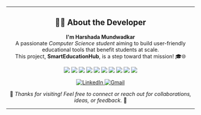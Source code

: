 <hr>

<h2 align="center">👩‍💻 About the Developer</h2>

<p align="center">
  <b>I'm Harshada Mundwadkar</b><br>
  A passionate <i>Computer Science student</i> aiming to build user-friendly educational tools that benefit students at scale.<br>
  This project, <b>SmartEducationHub</b>, is a step toward that mission! 🎓🌐
</p>

<p align="center">
  <img src="https://img.shields.io/badge/Web%20Dev-%23E34F26?style=for-the-badge&logo=html5&logoColor=white" />
  <img src="https://img.shields.io/badge/Node.js-%23339933?style=for-the-badge&logo=node.js&logoColor=white" />
  <img src="https://img.shields.io/badge/MySQL-%2300758F?style=for-the-badge&logo=mysql&logoColor=white" />
  <img src="https://img.shields.io/badge/AWS-%23FF9900?style=for-the-badge&logo=amazonaws&logoColor=white" />
  <img src="https://img.shields.io/badge/C-%2300599C?style=for-the-badge&logo=c&logoColor=white" />
  <img src="https://img.shields.io/badge/Java-%23ED8B00?style=for-the-badge&logo=java&logoColor=white" />
  <img src="https://img.shields.io/badge/DBMS-%234285F4?style=for-the-badge" />
  <img src="https://img.shields.io/badge/Python-%233776AB?style=for-the-badge&logo=python&logoColor=white" />
  <img src="https://img.shields.io/badge/AI-%2300B4D8?style=for-the-badge" />
  <img src="https://img.shields.io/badge/Machine%20Learning-%23F7931E?style=for-the-badge" />
</p>

<p align="center">
  <a href="https://www.linkedin.com/in/harshadamundwadkar-tech-student" target="_blank">
    <img src="https://img.shields.io/badge/LinkedIn-Connect-blue?style=for-the-badge&logo=linkedin" alt="LinkedIn">
  </a>
  <a href="mailto:harshadamundwadkar@gmail.com">
    <img src="https://img.shields.io/badge/Gmail-Email-red?style=for-the-badge&logo=gmail&logoColor=white" alt="Gmail">
  </a>
</p>

<p align="center">
  🌟 <i>Thanks for visiting! Feel free to connect or reach out for collaborations, ideas, or feedback.</i> 🌟
</p>

<hr>
